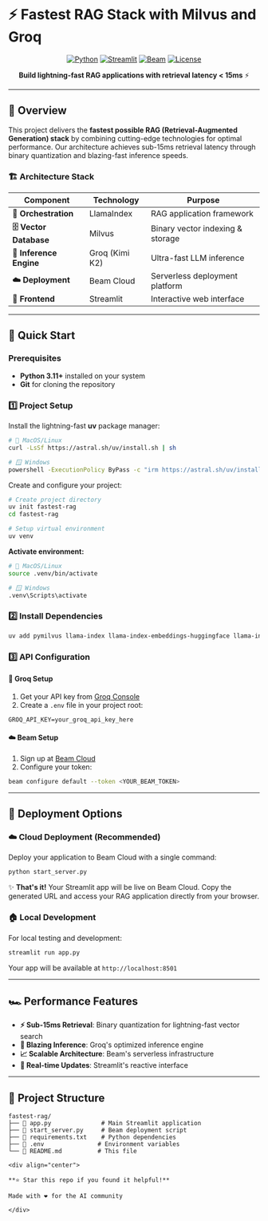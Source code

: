 # ⚡ Fastest RAG Stack with Milvus and Groq

<div align="center">

[![Python](https://img.shields.io/badge/Python-3.11+-blue.svg)](https://python.org)
[![Streamlit](https://img.shields.io/badge/Streamlit-1.28+-red.svg)](https://streamlit.io)
[![Beam](https://img.shields.io/badge/Beam-Cloud-purple.svg)](https://beam.cloud)
[![License](https://img.shields.io/badge/License-MIT-green.svg)](LICENSE)

**Build lightning-fast RAG applications with retrieval latency < 15ms** ⚡

</div>

---

## 🎯 Overview

This project delivers the **fastest possible RAG (Retrieval-Augmented Generation) stack** by combining cutting-edge technologies for optimal performance. Our architecture achieves sub-15ms retrieval latency through binary quantization and blazing-fast inference speeds.

### 🏗️ Architecture Stack

| Component | Technology | Purpose |
|-----------|------------|---------|
| **🧠 Orchestration** | LlamaIndex | RAG application framework |
| **🗄️ Vector Database** | Milvus | Binary vector indexing & storage |
| **🚀 Inference Engine** | Groq (Kimi K2) | Ultra-fast LLM inference |
| **☁️ Deployment** | Beam Cloud | Serverless deployment platform |
| **🎨 Frontend** | Streamlit | Interactive web interface |

---

## 🚀 Quick Start

### Prerequisites

- **Python 3.11+** installed on your system
- **Git** for cloning the repository

### 1️⃣ Project Setup

Install the lightning-fast **uv** package manager:

```bash
# 🍎 MacOS/Linux
curl -LsSf https://astral.sh/uv/install.sh | sh

# 🪟 Windows
powershell -ExecutionPolicy ByPass -c "irm https://astral.sh/uv/install.ps1 | iex"
```

Create and configure your project:

```bash
# Create project directory
uv init fastest-rag
cd fastest-rag

# Setup virtual environment
uv venv
```

**Activate environment:**
```bash
# 🍎 MacOS/Linux
source .venv/bin/activate

# 🪟 Windows
.venv\Scripts\activate
```

### 2️⃣ Install Dependencies

```bash
uv add pymilvus llama-index llama-index-embeddings-huggingface llama-index-llms-groq streamlit beam-client
```

### 3️⃣ API Configuration

#### 🔑 Groq Setup
1. Get your API key from [Groq Console](https://console.groq.com/)
2. Create a `.env` file in your project root:

```env
GROQ_API_KEY=your_groq_api_key_here
```

#### ☁️ Beam Setup
1. Sign up at [Beam Cloud](https://www.beam.cloud/)
2. Configure your token:

```bash
beam configure default --token <YOUR_BEAM_TOKEN>
```

---

## 🚀 Deployment Options

### ☁️ Cloud Deployment (Recommended)

Deploy your application to Beam Cloud with a single command:

```bash
python start_server.py
```

✨ **That's it!** Your Streamlit app will be live on Beam Cloud. Copy the generated URL and access your RAG application directly from your browser.

### 🏠 Local Development

For local testing and development:

```bash
streamlit run app.py
```

Your app will be available at `http://localhost:8501`

---

## 🏎️ Performance Features

- **⚡ Sub-15ms Retrieval**: Binary quantization for lightning-fast vector search
- **🚀 Blazing Inference**: Groq's optimized inference engine
- **📈 Scalable Architecture**: Beam's serverless infrastructure
- **🔄 Real-time Updates**: Streamlit's reactive interface

---

## 📁 Project Structure

```
fastest-rag/
├── 📄 app.py              # Main Streamlit application
├── 🚀 start_server.py     # Beam deployment script
├── 🔧 requirements.txt    # Python dependencies
├── 🔐 .env               # Environment variables
└── 📖 README.md          # This file

<div align="center">

**⭐ Star this repo if you found it helpful!**

Made with ❤️ for the AI community

</div>
